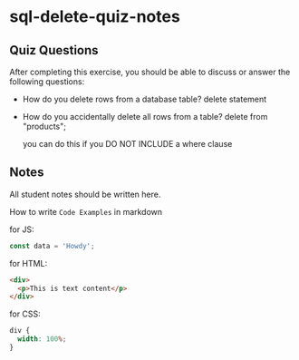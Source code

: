 # sql-delete-quiz-notes

## Quiz Questions

After completing this exercise, you should be able to discuss or answer the following questions:

- How do you delete rows from a database table?
  delete statement
- How do you accidentally delete all rows from a table?
  delete
  from "products";

  you can do this if you DO NOT INCLUDE a where clause

## Notes

All student notes should be written here.

How to write `Code Examples` in markdown

for JS:

```javascript
const data = 'Howdy';
```

for HTML:

```html
<div>
  <p>This is text content</p>
</div>
```

for CSS:

```css
div {
  width: 100%;
}
```
